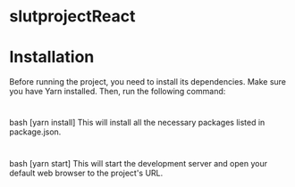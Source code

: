 # slutprojectReact

# Installation
Before running the project, you need to install its dependencies. Make sure you have Yarn installed. Then, run the following command:
#
bash
[yarn install]
This will install all the necessary packages listed in package.json.
#
bash
[yarn start]
This will start the development server and open your default web browser to the project's URL.
